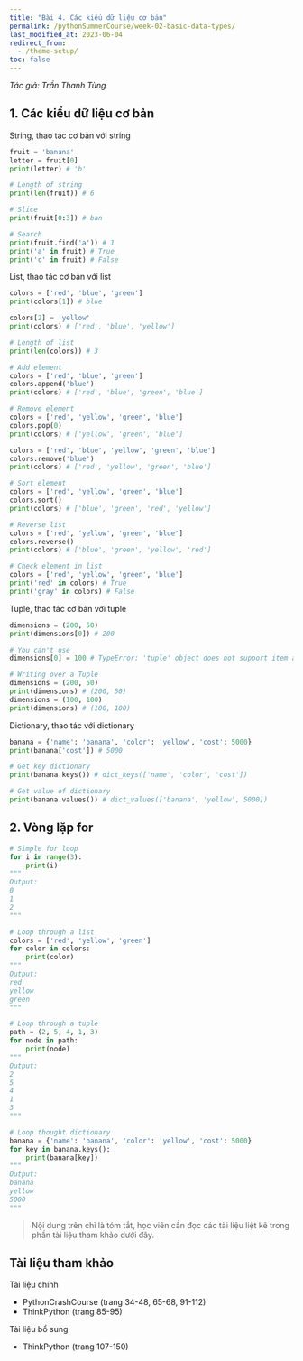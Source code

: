 ```yaml
---
title: "Bài 4. Các kiểu dữ liệu cơ bản"
permalink: /pythonSummerCourse/week-02-basic-data-types/
last_modified_at: 2023-06-04
redirect_from:
  - /theme-setup/
toc: false
---
```


_Tác giả: Trần Thanh Tùng_

## 1. Các kiểu dữ liệu cơ bản
String, thao tác cơ bản với string

```python
fruit = 'banana'
letter = fruit[0]
print(letter) # 'b'

# Length of string
print(len(fruit)) # 6

# Slice
print(fruit[0:3]) # ban

# Search
print(fruit.find('a')) # 1
print('a' in fruit) # True
print('c' in fruit) # False
```

List, thao tác cơ bản với list
```python
colors = ['red', 'blue', 'green']
print(colors[1]) # blue

colors[2] = 'yellow'
print(colors) # ['red', 'blue', 'yellow']

# Length of list
print(len(colors)) # 3

# Add element
colors = ['red', 'blue', 'green']
colors.append('blue')
print(colors) # ['red', 'blue', 'green', 'blue']

# Remove element
colors = ['red', 'yellow', 'green', 'blue']
colors.pop(0)
print(colors) # ['yellow', 'green', 'blue']

colors = ['red', 'blue', 'yellow', 'green', 'blue']
colors.remove('blue')
print(colors) # ['red', 'yellow', 'green', 'blue']

# Sort element
colors = ['red', 'yellow', 'green', 'blue']
colors.sort()
print(colors) # ['blue', 'green', 'red', 'yellow']

# Reverse list
colors = ['red', 'yellow', 'green', 'blue']
colors.reverse()
print(colors) # ['blue', 'green', 'yellow', 'red']

# Check element in list
colors = ['red', 'yellow', 'green', 'blue']
print('red' in colors) # True
print('gray' in colors) # False
```

Tuple, thao tác cơ bản với tuple
```python
dimensions = (200, 50)
print(dimensions[0]) # 200

# You can't use
dimensions[0] = 100 # TypeError: 'tuple' object does not support item assignment

# Writing over a Tuple
dimensions = (200, 50)
print(dimensions) # (200, 50)
dimensions = (100, 100)
print(dimensions) # (100, 100)
```

Dictionary, thao tác với dictionary
```python
banana = {'name': 'banana', 'color': 'yellow', 'cost': 5000}
print(banana['cost']) # 5000

# Get key dictionary
print(banana.keys()) # dict_keys(['name', 'color', 'cost'])

# Get value of dictionary
print(banana.values()) # dict_values(['banana', 'yellow', 5000])
```

## 2. Vòng lặp for

```python
# Simple for loop
for i in range(3):
    print(i)
"""
Output:
0
1
2
"""

# Loop through a list
colors = ['red', 'yellow', 'green']
for color in colors:
    print(color)
"""
Output:
red
yellow
green
"""

# Loop through a tuple
path = (2, 5, 4, 1, 3)
for node in path:
    print(node)
"""
Output:
2
5
4
1
3
"""

# Loop thought dictionary
banana = {'name': 'banana', 'color': 'yellow', 'cost': 5000}
for key in banana.keys():
    print(banana[key])
"""
Output:
banana
yellow
5000
"""
```

> Nội dung trên chỉ là tóm tắt, học viên cần đọc các tài liệu liệt kê trong phần tài liệu tham khảo dưới đây.

## Tài liệu tham khảo

Tài liệu chính
- PythonCrashCourse (trang 34-48, 65-68, 91-112)
- ThinkPython (trang 85-95)

Tài liệu bổ sung
- ThinkPython (trang 107-150)
